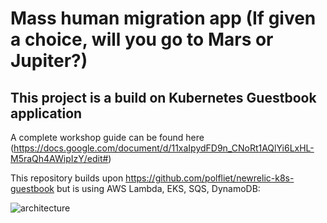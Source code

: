 # Mass human migration app (If given a choice, will you go to Mars or Jupiter?)

## This project is a build on Kubernetes Guestbook application
A complete workshop guide can be found here (https://docs.google.com/document/d/11xaIpydFD9n_CNoRt1AQlYi6LxHL-M5raQh4AWipIzY/edit#) 

This repository builds upon https://github.com/polfliet/newrelic-k8s-guestbook but is using AWS Lambda, EKS, SQS, DynamoDB:

![architecture](https://user-images.githubusercontent.com/45029322/58158259-5c6ccf80-7c7a-11e9-85ab-19c09b014c18.png)

